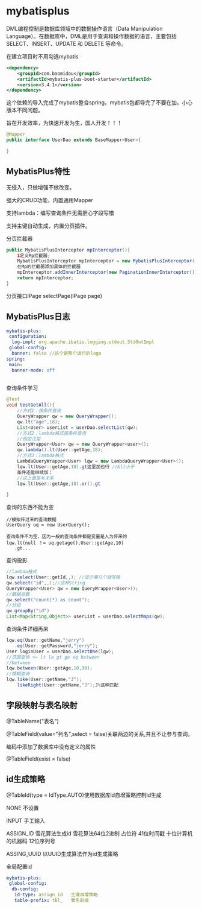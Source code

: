 # mybatisplus

DML编程控制是数据库领域中的数据操作语言（Data Manipulation Language）。在数据库中，DML是用于查询和操作数据的语言，主要包括 SELECT、INSERT、UPDATE 和 DELETE 等命令。

在建立项目时不用勾选mybatis

```xml
<dependency>
	<groupId>com.baomidou</groupId>
    <artifactId>mybatis-plus-boot-starter</artifactId>
    <version>3.4.1</version>
</dependency>
```

这个依赖的导入完成了mybatis整合spring，mybatis包都导完了不要在加，小心版本不同问题。

旨在开发效率，为快速开发为生，国人开发！！！

```java
@Mapper
public interface UserDao extends BaseMapper<User>{
    
}
```

## MybatisPlus特性

无侵入，只做增强不做改变。

强大的CRUD功能，内置通用Mapper

支持lambda：编写查询条件无需胆心字段写错

支持主键自动生成，内置分页插件。

分页拦截器

```java
public MybatisPlusInterceptor mpInterceptor(){
    1定义Mp拦截器;
    MybatisPlusInterceptor mpInterceptor = new MybatisPlusInterceptor();
    在Mp的拦截器添加具体的拦截器
    mpInterceptor.addInnerInterceptor(new PaginationInnerInterceptor());
    return mpInterceptor;
} 
```

分页接口IPage<T>    selectPage(IPage<T> page)

## MybatisPlus日志

```yaml
mybatis-plus: 
 configuration: 
  log-impl: org.apache.ibatis.logging.stdout.StdOutImpl
 global-config:
  banner: false //这个是那个运行的logo
spring:
 main: 
  banner-mode: off
  
```

查询条件学习

```java
@Test
void testGetAll(){
    //方式1：按条件查询
	QueryWrapper qw = new QueryWrapper();
    qw.lt("age",18);
    List<User> userList = userDao.selectList(qw);
    //方式2：lambda格式按条件查询
    //指定泛型
    QueryWrapper<User> qw = new QueryWrapper<user>();
    qw.lambda().lt(User::getAge,18); 
    //方式3：lambda格式
    LambdaQueryWrapper<User> lqw = new LambdaQueryWrapper<User>();
    lqw.lt(User::getAge,10).gt这里加也行 //&lt小于
    条件还能继续加；
    //这上面是与关系
    lqw.lt(User::getAge,10).or().gt
        
}

```

查询的东西不能为空

```
//模拟传过来的查询数据
UserQuery uq = new UserQuery();

查询条件不为空，因为一般的查询条件都是变量是人为传来的
lqw.lt(null ！= uq.getage(),User::getAge,10)
   .gt...
```

查询投影

```java
//lambda格式
lqw.select(User::getId,,); //显示哪几个就写啥
qw.select("id",,);//这种String
QueryWrapper<User> qw = new QueryWrapper<User>();
//数据总数
qw.select("count(*) as count");
//分组
qw.groupBy("id")
List<Map<String,Object>> userList = userDao.selectMaps(qw);

```

查询条件详细再来

```java
lqw.eq(User::getName,"jerry")
   .eq(User::getPassword,"jerry");
User loginUser = userDao.selectOne(lqw);
//范围查询 <= lt le gt ge eq between
//between
lqw.between(User::getAge,10,30);
//模糊查询
lqw.like(User::getName,"J");
	likeRight(User::getName,"J");J%这种匹配

```

## 字段映射与表名映射

@TableName("表名")

@TableField(value="列名",select = false)关联两边的关系,并且不让参与查询。

编码中添加了数据库中没有定义的属性

@TableField(exist = false)

## id生成策略

@TableId(type = IdType.AUTO)使用数据库id自增策略控制id生成

NONE 	不设置

INPUT	手工输入

ASSIGN_ID	雪花算法生成id 	雪花算法64位2进制 	占位符  41位时间戳  十位计算机的机器码  																	     	12位序列号

ASSING_UUID	以UUID生成算法作为id生成策略

全局配置id

```yaml
mybatis-plus:
 global-config:
  db-config:
   id-type: assign_id   主键自增策略
   table-prefix: tbl_	表名前缀
```

